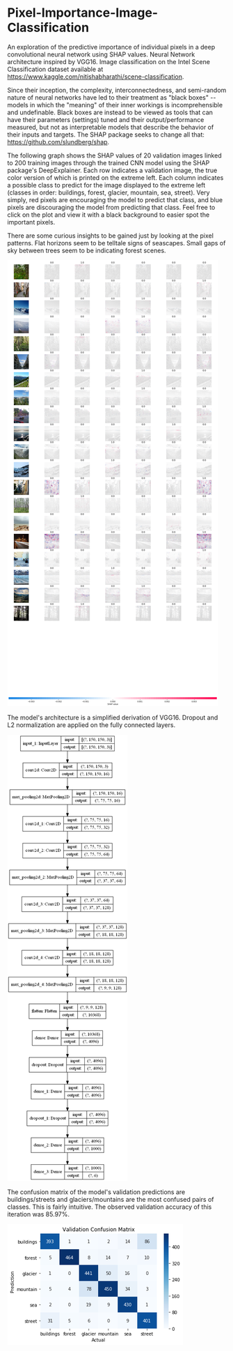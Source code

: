 # Pixel-Importance-Image-Classification
An exploration of the predictive importance of individual pixels in a deep convolutional neural network using SHAP values. Neural Network architecture inspired by VGG16. Image classification on the Intel Scene Classification dataset available at https://www.kaggle.com/nitishabharathi/scene-classification. 

Since their inception, the complexity, interconnectedness, and semi-random nature of neural networks have led to their treatment as "black boxes" -- models in which the "meaning" of their inner workings is incomprehensible and undefinable. Black boxes are instead to be viewed as tools that can have their parameters (settings) tuned and their output/performance measured, but not as interpretable models that describe the behavior of their inputs and targets. The SHAP package seeks to change all that: https://github.com/slundberg/shap.

The following graph shows the SHAP values of 20 validation images linked to 200 training images through the trained CNN model using the SHAP package's DeepExplainer. Each row indicates a validation image, the true color version of which is printed on the extreme left. Each column indicates a possible class to predict for the image displayed to the extreme left (classes in order: buildings, forest, glacier, mountain, sea, street). Very simply, red pixels are encouraging the model to predict that class, and blue pixels are discouraging the model from predicting that class. Feel free to click on the plot and view it with a black background to easier spot the important pixels.

There are some curious insights to be gained just by looking at the pixel patterns. Flat horizons seem to be telltale signs of seascapes. Small gaps of sky between trees seem to be indicating forest scenes.

![alt text](https://github.com/michaelznidarsic/Pixel-Importance-Image-Classification/blob/master/SHAP%20OUTPUT1.png?raw=true)

The model's architecture is a simplified derivation of VGG16. Dropout and L2 normalization are applied on the fully connected layers.

![alt text](https://github.com/michaelznidarsic/Pixel-Importance-Image-Classification/blob/master/SHAP%20ARCHITECTURE1.png?raw=true)

The confusion matrix of the model's validation predictions are buildings/streets and glaciers/mountains are the most confused pairs of classes. This is fairly intuitive. The observed validation accuracy of this iteration was 85.97%.

![alt text](https://github.com/michaelznidarsic/Pixel-Importance-Image-Classification/blob/master/SHAP%20CM1.png?raw=true)

